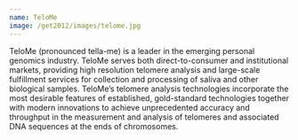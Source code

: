 ```yaml
---
name: TeloMe
image: /get2012/images/telome.jpg
---
```


TeloMe (pronounced tella-me) is a leader in the emerging personal genomics industry. TeloMe serves both direct-to-consumer and institutional markets, providing high resolution telomere analysis and large-scale fulfillment services for collection and processing of saliva and other biological samples. TeloMe’s telomere analysis technologies incorporate the most desirable features of established, gold-standard technologies together with modern innovations to achieve unprecedented accuracy and throughput in the measurement and analysis of telomeres and associated DNA sequences at the ends of chromosomes.  
